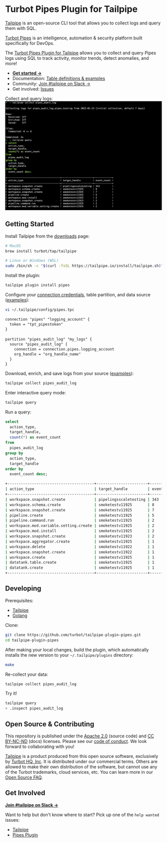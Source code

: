 # Turbot Pipes Plugin for Tailpipe

[Tailpipe](https://tailpipe.io) is an open-source CLI tool that allows you to collect logs and query them with SQL.

[Turbot Pipes](https://turbot.com/pipes/) is an intelligence, automation & security platform built specifically for DevOps.

The [Turbot Pipes Plugin for Tailpipe](https://hub.tailpipe.io/plugins/turbot/pipes) allows you to collect and query Pipes logs using SQL to track activity, monitor trends, detect anomalies, and more!

- **[Get started →](https://hub.tailpipe.io/plugins/turbot/pipes)**
- Documentation: [Table definitions & examples](https://hub.tailpipe.io/plugins/turbot/pipes/tables)
- Community: [Join #tailpipe on Slack →](https://turbot.com/community/join)
- Get involved: [Issues](https://github.com/turbot/tailpipe-plugin-pipes/issues)

Collect and query logs:
![image](docs/images/pipes_audit_log_terminal.png)

## Getting Started

Install Tailpipe from the [downloads](https://tailpipe.io/downloads) page:

```sh
# MacOS
brew install turbot/tap/tailpipe
```

```sh
# Linux or Windows (WSL)
sudo /bin/sh -c "$(curl -fsSL https://tailpipe.io/install/tailpipe.sh)"
```

Install the plugin:

```sh
tailpipe plugin install pipes
```

Configure your [connection credentials](https://hub.tailpipe.io/plugins/turbot/pipes#connection-credentials), table partition, and data source ([examples](https://hub.tailpipe.io/plugins/turbot/pipes/tables/pipes_audit_log#example-configurations)):

```sh
vi ~/.tailpipe/config/pipes.tpc
```

```hcl
connection "pipes" "logging_account" {
  token = "tpt_pipestoken"
}

partition "pipes_audit_log" "my_logs" {
  source "pipes_audit_log" {
    connection = connection.pipes.logging_account
    org_handle = "org_handle_name"
  }
}
```

Download, enrich, and save logs from your source ([examples](https://tailpipe.io/docs/reference/cli/collect)):

```sh
tailpipe collect pipes_audit_log
```

Enter interactive query mode:

```sh
tailpipe query
```

Run a query:

```sql
select
  action_type,
  target_handle,
  count(*) as event_count
from
  pipes_audit_log
group by
  action_type,
  target_handle
order by
  event_count desc;
```

```sh
+---------------------------------------+-----------------------+-------------+
| action_type                           | target_handle         | event_count |
+---------------------------------------+-----------------------+-------------+
| workspace.snapshot.create             | pipelingsscaletesting | 343         |
| workspace.schema.create               | smoketestv11925       | 8           |
| workspace.snapshot.create             | smoketestv11925       | 7           |
| pipeline.create                       | smoketestv11925       | 5           |
| pipeline.command.run                  | smoketestv11925       | 2           |
| workspace.mod.variable.setting.create | smoketestv11925       | 2           |
| workspace.mod.install                 | smoketestv11925       | 2           |
| workspace.snapshot.create             | smoketestv11923       | 2           |
| workspace.aggregator.create           | smoketestv11925       | 1           |
| workspace.delete                      | smoketestv11922       | 1           |
| workspace.snapshot.create             | smoketestv11922       | 1           |
| workspace.create                      | smoketestv11925       | 1           |
| datatank.table.create                 | smoketestv11925       | 1           |
| datatank.create                       | smoketestv11925       | 1           |
+---------------------------------------+-----------------------+-------------+
```

## Developing

Prerequisites:

- [Tailpipe](https://tailpipe.io/downloads)
- [Golang](https://golang.org/doc/install)

Clone:

```sh
git clone https://github.com/turbot/tailpipe-plugin-pipes.git
cd tailpipe-plugin-pipes
```

After making your local changes, build the plugin, which automatically installs the new version to your `~/.tailpipe/plugins` directory:

```sh
make
```

Re-collect your data:

```sh
tailpipe collect pipes_audit_log
```

Try it!

```sh
tailpipe query
> .inspect pipes_audit_log
```

## Open Source & Contributing

This repository is published under the [Apache 2.0](https://www.apache.org/licenses/LICENSE-2.0) (source code) and [CC BY-NC-ND](https://creativecommons.org/licenses/by-nc-nd/2.0/) (docs) licenses. Please see our [code of conduct](https://github.com/turbot/.github/blob/main/CODE_OF_CONDUCT.md). We look forward to collaborating with you!

[Tailpipe](https://tailpipe.io) is a product produced from this open source software, exclusively by [Turbot HQ, Inc](https://turbot.com). It is distributed under our commercial terms. Others are allowed to make their own distribution of the software, but cannot use any of the Turbot trademarks, cloud services, etc. You can learn more in our [Open Source FAQ](https://turbot.com/open-source).

## Get Involved

**[Join #tailpipe on Slack →](https://turbot.com/community/join)**

Want to help but don't know where to start? Pick up one of the `help wanted` issues:

- [Tailpipe](https://github.com/turbot/tailpipe/labels/help%20wanted)
- [Pipes Plugin](https://github.com/turbot/tailpipe-plugin-pipes/labels/help%20wanted)
